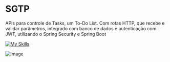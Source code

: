 <h1>  SGTP  </h1>
<p>APIs para controle de Tasks, um To-Do List. Com rotas HTTP, que recebe e validar parâmetros, integrado com banco de dados e autenticação com JWT, utilizando o Spring Security e Spring Boot</p>

[![My Skills](https://skillicons.dev/icons?i=github,git,java,maven,spring,vscode,postman)](https://skillicons.dev)

![image](https://github.com/user-attachments/assets/d902b5d8-58fe-4935-bab9-6a9f77be4908)



